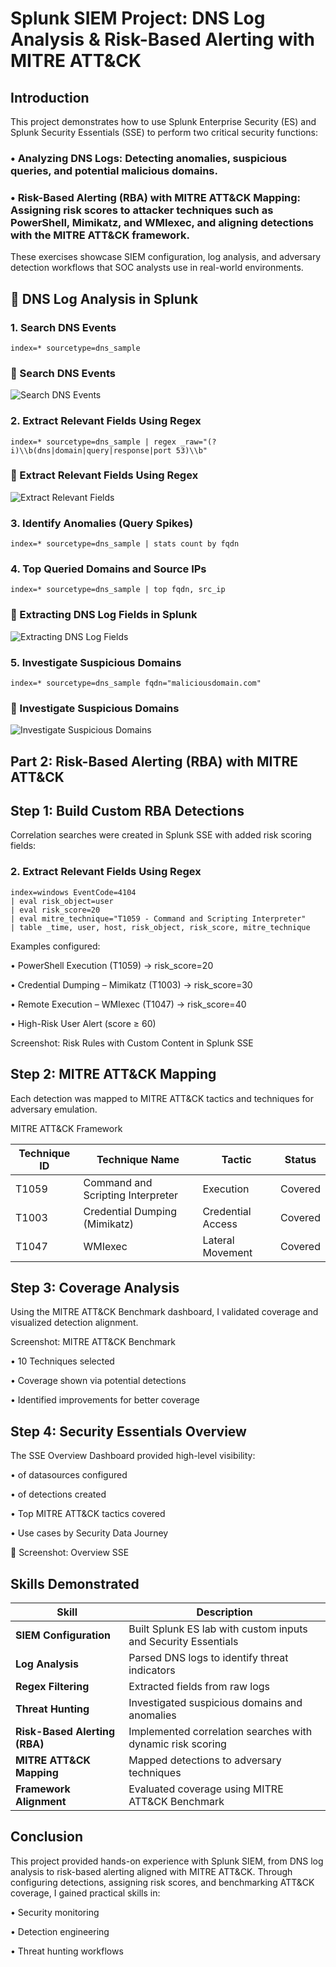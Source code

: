 # Splunk SIEM Project: DNS Log Analysis & Risk-Based Alerting with MITRE ATT&CK


## Introduction

This project demonstrates how to use Splunk Enterprise Security (ES) and Splunk Security Essentials (SSE) to perform two critical security functions:

### • Analyzing DNS Logs: Detecting anomalies, suspicious queries, and potential malicious domains.
### • Risk-Based Alerting (RBA) with MITRE ATT&CK Mapping: Assigning risk scores to attacker techniques such as PowerShell, Mimikatz, and WMIexec, and aligning detections with the MITRE ATT&CK framework.

These exercises showcase SIEM configuration, log analysis, and adversary detection workflows that SOC analysts use in real-world environments.

## 🔎 DNS Log Analysis in Splunk

### 1. Search DNS Events
```spl
index=* sourcetype=dns_sample
```

### 🔹 Search DNS Events
![Search DNS Events](project-screenshots/Search%20DNS%20Events.PNG)

### 2. Extract Relevant Fields Using Regex
```spl
index=* sourcetype=dns_sample | regex _raw="(?i)\\b(dns|domain|query|response|port 53)\\b"
```

### 🔹 Extract Relevant Fields Using Regex
![Extract Relevant Fields](project-screenshots/Extract%20Relevant%20Fields%20Using%20Regex.PNG)

### 3. Identify Anomalies (Query Spikes)
```spl
index=* sourcetype=dns_sample | stats count by fqdn
```

### 4. Top Queried Domains and Source IPs
```spl
index=* sourcetype=dns_sample | top fqdn, src_ip
```
### 🔹 Extracting DNS Log Fields in Splunk
![Extracting DNS Log Fields](project-screenshots/Extracting%20DNS%20Log%20Fields%20in%20Splunk.PNG)

### 5. Investigate Suspicious Domains
```spl
index=* sourcetype=dns_sample fqdn="maliciousdomain.com"
```
### 🔹 Investigate Suspicious Domains
![Investigate Suspicious Domains](project-screenshots/Investigate%20Suspicious%20Domains.PNG)

## Part 2: Risk-Based Alerting (RBA) with MITRE ATT&CK

## Step 1: Build Custom RBA Detections

Correlation searches were created in Splunk SSE with added risk scoring fields:

### 2. Extract Relevant Fields Using Regex
```spl
index=windows EventCode=4104
| eval risk_object=user
| eval risk_score=20
| eval mitre_technique="T1059 - Command and Scripting Interpreter"
| table _time, user, host, risk_object, risk_score, mitre_technique
```

Examples configured:

• PowerShell Execution (T1059) → risk_score=20

• Credential Dumping – Mimikatz (T1003) → risk_score=30

• Remote Execution – WMIexec (T1047) → risk_score=40

• High-Risk User Alert (score ≥ 60)

Screenshot: Risk Rules with Custom Content in Splunk SSE


## Step 2: MITRE ATT&CK Mapping
Each detection was mapped to MITRE ATT&CK tactics and techniques for adversary emulation.

MITRE ATT&CK Framework

| Technique ID | Technique Name                    | Tactic            | Status  |
| ------------ | --------------------------------- | ----------------- | ------- |
| T1059        | Command and Scripting Interpreter | Execution         | Covered |
| T1003        | Credential Dumping (Mimikatz)     | Credential Access | Covered |
| T1047        | WMIexec                           | Lateral Movement  | Covered |

## Step 3: Coverage Analysis
Using the MITRE ATT&CK Benchmark dashboard, I validated coverage and visualized detection alignment.

Screenshot: MITRE ATT&CK Benchmark

• 10 Techniques selected

• Coverage shown via potential detections

• Identified improvements for better coverage


## Step 4: Security Essentials Overview
The SSE Overview Dashboard provided high-level visibility:

• of datasources configured

• of detections created

• Top MITRE ATT&CK tactics covered

• Use cases by Security Data Journey

📸 Screenshot: Overview SSE


## Skills Demonstrated

| Skill                         | Description                                                    |
| ----------------------------- | -------------------------------------------------------------- |
| **SIEM Configuration**        | Built Splunk ES lab with custom inputs and Security Essentials |
| **Log Analysis**              | Parsed DNS logs to identify threat indicators                  |
| **Regex Filtering**           | Extracted fields from raw logs                                 |
| **Threat Hunting**            | Investigated suspicious domains and anomalies                  |
| **Risk-Based Alerting (RBA)** | Implemented correlation searches with dynamic risk scoring     |
| **MITRE ATT\&CK Mapping**     | Mapped detections to adversary techniques                      |
| **Framework Alignment**       | Evaluated coverage using MITRE ATT\&CK Benchmark               |


## Conclusion
This project provided hands-on experience with Splunk SIEM, from DNS log analysis to risk-based alerting aligned with MITRE ATT&CK.
Through configuring detections, assigning risk scores, and benchmarking ATT&CK coverage, I gained practical skills in:

• Security monitoring

• Detection engineering

• Threat hunting workflows
